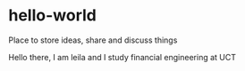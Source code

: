 # hello-world
Place to store ideas, share and discuss things

Hello there, I am leila and I study financial engineering at UCT 
